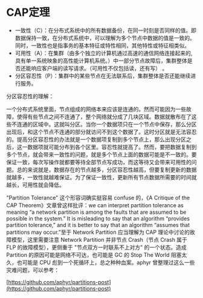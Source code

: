 # CAP定理

 * 一致性（C）：在分布式系统中的所有数据备份，在同一时刻是否同样的值。即数据保持一致，在分布式系统中，可以理解为多个节点中数据的值是一致的。同时，一致性也是指事务的基本特征或特性相同，其他特性或特征相类似。
 * 可用性（A）：在集群（由多个独立的计算机通过高速的通信网络连接起来的,具有单一系统映象的高性能计算机系统。）中一部分节点故障后，集群整体是否还能响应客户端的读写请求。（可用性不仅包括读，还有写） 。
 * 分区容忍性（P）：集群中的某些节点在无法联系后，集群整体是否还能继续进行服务。
 
 分区容忍性的理解：
 
 一个分布式系统里面，节点组成的网络本来应该是连通的。然而可能因为一些故障，使得有些节点之间不连通了，整个网络就分成了几块区域。数据就散布在了这些不连通的区域中。这就叫分区。当你一个数据项只在一个节点中保存，那么分区出现后，和这个节点不连通的部分就访问不到这个数据了。这时分区就是无法容忍的。提高分区容忍性的办法就是一个数据项复制到多个节点上，那么出现分区之后，这一数据项就可能分布到各个区里。容忍性就提高了。然而，要把数据复制到多个节点，就会带来一致性的问题，就是多个节点上面的数据可能是不一致的。要保证一致，每次写操作就都要等待全部节点写成功，而这等待又会带来可用性的问题。总的来说就是，数据存在的节点越多，分区容忍性越高，但要复制更新的数据就越多，一致性就越难保证。为了保证一致性，更新所有节点数据所需要的时间就越长，可用性就会降低。
 
 
 "Partition Tolerance" 这个形容词确实挺容易 confuse 的，《A Critique of the CAP Theorem》文章曾这样批评：we can interpret partition tolerance as meaning “a network partition is among the faults that are assumed to be possible in the system.” It is misleading to say that an algorithm “provides partition tolerance,” and it is better to say that an algorithm “assumes that partitions may occur.”至于 Network Partition 应当理解为 CAP 理论中讨论的故障模型，这里需要注意 Network Partition 并非节点 Crash（节点 Crash 属于 FLP 的故障模型），更侧重于 "节点双方一时联系不上对方" 的一个状态。造成 Partition 的原因可能是网络不可达，也可能是 GC 的 Stop The World 阻塞太久，也可能是 CPU 彪到一个死循环上，总之种种血案。aphyr 曾整理过这么一些灾难问题，可以参考：

[https://github.com/aphyr/partitions-post](https://github.com/aphyr/partitions-post) 
